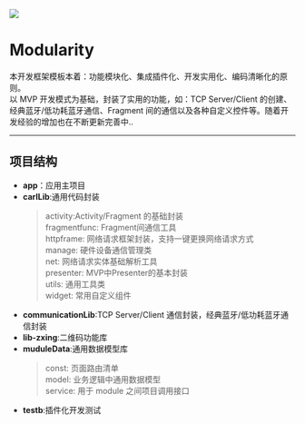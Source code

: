 ![](https://shitu-query-bj.bj.bcebos.com/2020-09-03/10/729487fce79fb1c3?authorization=bce-auth-v1%2F7e22d8caf5af46cc9310f1e3021709f3%2F2020-09-03T10%3A34%3A08Z%2F300%2Fhost%2F4665c75336899adc01bb9e7b07f7cf57e4314d447372407d58faea3d92b7f1ec)

# **Modularity**

本开发框架模板本着：功能模块化、集成插件化、开发实用化、编码清晰化的原则。  
以 MVP 开发模式为基础，封装了实用的功能，如：TCP Server/Client 的创建、经典蓝牙/低功耗蓝牙通信、Fragment 间的通信以及各种自定义控件等。随着开发经验的增加也在不断更新完善中..

---

## **项目结构**

- **app**：应用主项目  
- **carlLib**:通用代码封装  
  > activity:Activity/Fragment  的基础封装  
  > fragmentfunc:               Fragment间通信工具  
  > httpframe:                  网络请求框架封装，支持一键更换网络请求方式  
  > manage:                     硬件设备通信管理类  
  > net:                        网络请求实体基础解析工具  
  > presenter:                  MVP中Presenter的基本封装  
  > utils:                      通用工具类  
  > widget:                     常用自定义组件  
- **communicationLib**:TCP Server/Client 通信封装，经典蓝牙/低功耗蓝牙通信封装  
- **lib-zxing**:二维码功能库  
- **muduleData**:通用数据模型库  
  > const:                      页面路由清单  
  > model:                      业务逻辑中通用数据模型  
  > service:                    用于 module 之间项目调用接口  
- **testb**:插件化开发测试  
